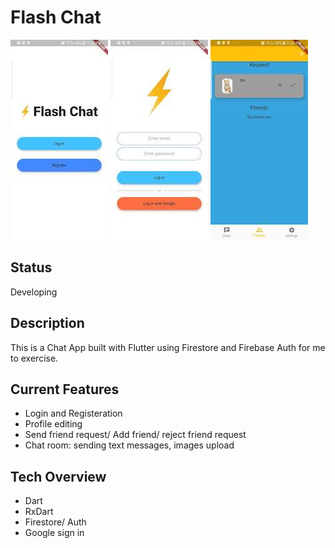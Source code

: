 
# Flash Chat
![Image](images/welcom.jpg)
![Image](images/login.jpg)
![Image](images/friend_requests.jpg)


## Status
Developing

## Description
This is a Chat App built with Flutter using Firestore and Firebase Auth for me to exercise.


## Current Features
- Login and Registeration
- Profile editing
- Send friend request/ Add friend/ reject friend request
- Chat room: sending text messages, images upload

## Tech Overview
- Dart
- RxDart
- Firestore/ Auth
- Google sign in
